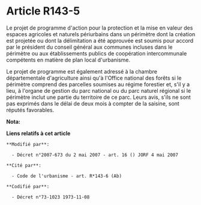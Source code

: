 # Article R143-5

Le projet de programme d'action pour la protection et la mise en valeur des espaces agricoles et naturels périurbains dans un
périmètre dont la création est projetée ou dont la délimitation a été approuvée est soumis pour accord par le président du
conseil général aux communes incluses dans le périmètre ou aux établissements publics de coopération intercommunale
compétents en matière de plan local d'urbanisme.

Le projet de programme est également adressé à la chambre départementale d'agriculture ainsi qu'à l'Office national des
forêts si le périmètre comprend des parcelles soumises au régime forestier et, s'il y a lieu, à l'organe de gestion du parc
national ou du parc naturel régional si le périmètre inclut une partie du territoire de ce parc. Leurs avis, s'ils ne sont
pas exprimés dans le délai de deux mois à compter de la saisine, sont réputés favorables.

**Nota:**



**Liens relatifs à cet article**

	**Modifié par**:

	  - Décret n°2007-673 du 2 mai 2007 - art. 16 () JORF 4 mai 2007

	**Cité par**:

	  - Code de l'urbanisme - art. R*143-6 (Ab)

	**Codifié par**:

	  - Décret n°73-1023 1973-11-08

